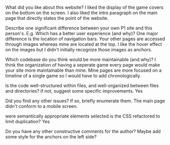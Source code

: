 What did you like about this website?
I liked the display of the game covers on the bottom on the screen. I also liked the intro paragraph
on the main page that directly states the point of the website. 

Describe one significant difference between your own P1 site and this person's. E.g.
Which has a better user experience (and why)?
One major difference is the location of navigation bars. Your other pages are accessed through images whereas mine
are located at the top. I like the hover effect on the images but I didn't initially recognize those images as anchors. 

Which codebase do you think would be more maintainable (and why)?
I think the organization of having a seperate game every page would make your site more maintainable than mine.
Mine pages are more focused on a timeline of a single game so I would have to add chronologically. 

Is the code well-structured within files, and well-organized between files and directories?
if not, suggest some specific improvements. Yes

Did you find any other issues? If so, briefly enumerate them.
The main page didn't conform to a mobile screen. 

were semantically appropriate elements selected
is the CSS refactored to limit duplication? Yes

Do you have any other constructive comments for the author?
Maybe add some style for the anchors on the left side?
